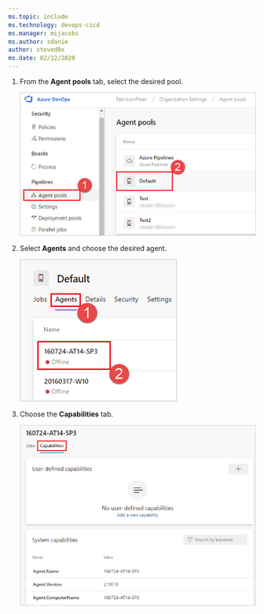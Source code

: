 ```yaml
---
ms.topic: include
ms.technology: devops-cicd
ms.manager: mijacobs
ms.author: sdanie
author: steved0x
ms.date: 02/12/2020
---
```


1. From the **Agent pools** tab, select the desired pool.

   ![Choose Manage pools](../../media/agent-capabilities-tab/agent-pools-2019.png)

1. Select **Agents** and choose the desired agent.

   ![Select Agents and choose the desired agent](../../media/agent-capabilities-tab/agents-2019.png)

1. Choose the **Capabilities** tab.

   ![Agent capabilities tab](../../media/agent-capabilities-tab/capabilities-2019.png)
